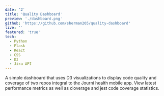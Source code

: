 ```yaml
---
date: '2'
title: 'Quality Dashboard'
preview: './dashboard.png'
github: 'https://github.com/sherman205/quality-dashboard'
live: ''
featured: 'true'
tech:
  - Python
  - Flask
  - React
  - CSS
  - D3
  - Jira API
---
```

A simple dashboard that uses D3 visualizations to display code quality and coverage of two repos integral to the Journi health mobile app. View latest performance metrics as well as cloverage and jest code coverage statistics.